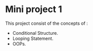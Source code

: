 # Mini project 1
This project consist of the concepts of :
* Conditional Structure.
* Looping Statement.
* OOPs.
